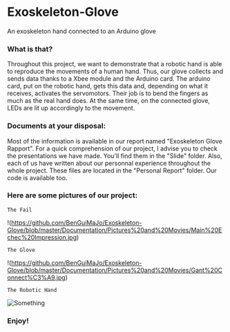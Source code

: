 # Exoskeleton-Glove
An exoskeleton hand connected to an Arduino glove

### What is that?

Throughout this project, we want to demonstrate that a robotic hand is able to reproduce the movements of a human hand. Thus, our glove collects and sends data thanks to a Xbee module and the Arduino card. The arduino card, put on the robotic hand, gets this data and, depending on what it receives, activates the servomotors. Their job is to bend the fingers as much as the real hand does. At the same time, on the connected glove, LEDs are lit up accordingly to the movement.

### Documents at your disposal:
  
Most of the information is available in our report named "Exoskeleton Glove Rapport". For a quick comprehension of our project, I advise you to check the presentations we have made. You'll find them in the "Slide" folder. Also, each of us have written about our personnal experience throughout the whole project. These files are located in the "Personal Report" folder. Our code is available too.

### Here are some pictures of our project:

	The Fail

!(https://github.com/BenGuiMaJo/Exoskeleton-Glove/blob/master/Documentation/Pictures%20and%20Movies/Main%20Echec%20Impression.jpg)

	The Glove

!(https://github.com/BenGuiMaJo/Exoskeleton-Glove/blob/master/Documentation/Pictures%20and%20Movies/Gant%20Connect%C3%A9.jpg)

	The Robotic Hand

![Something](https://github.com/BenGuiMaJo/Exoskeleton-Glove/blob/master/Documentation/Pictures%20and%20Movies/Main%20Articul%C3%A9e.jpg)

### Enjoy!
